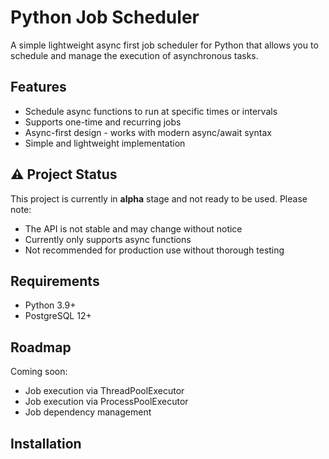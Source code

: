 # Python Job Scheduler

A simple lightweight async first job scheduler for Python that allows you to schedule and manage the execution of asynchronous tasks.

## Features

- Schedule async functions to run at specific times or intervals
- Supports one-time and recurring jobs
- Async-first design - works with modern async/await syntax
- Simple and lightweight implementation

## ⚠️ Project Status

This project is currently in **alpha** stage and not ready to be used. Please note:
- The API is not stable and may change without notice
- Currently only supports async functions
- Not recommended for production use without thorough testing

## Requirements

- Python 3.9+
- PostgreSQL 12+

## Roadmap

Coming soon:
- Job execution via ThreadPoolExecutor
- Job execution via ProcessPoolExecutor
- Job dependency management

## Installation
